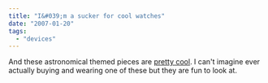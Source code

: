 ```yaml
---
title: "I&#039;m a sucker for cool watches"
date: "2007-01-20"
tags: 
  - "devices"
---
```


And these astronomical themed pieces are [pretty cool](http://www.coolhunting.com/archives/2007/01/christiaan_van.php). I can't imagine ever actually buying and wearing one of these but they are fun to look at.
